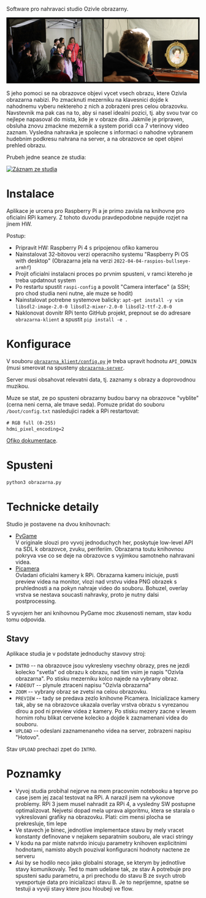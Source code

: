 Software pro nahravaci studio Ozivle obrazarny.

![Nahravaci studio](../docs/nahravaci_studio_2.jpg "Nahravaci studio")

S jeho pomoci se na obrazovce objevi vycet vsech obrazu, ktere Ozivla obrazarna nabizi.
Po zmacknuti mezerniku na klavesnici dojde k nahodnemu vyberu nektereho z nich a zobrazeni
pres celou obrazovku. Navstevnik ma pak cas na to, aby si nasel idealni pozici, tj. aby
svou tvar co nejlepe napasoval do mista, kde je v obraze dira. Jakmile je pripraven,
obsluha znovu zmackne mezernik a system poridi cca 7 vterinovy video zaznam. Vysledna
nahravka je spolecne s informaci o nahodne vybranem hudebnim podkresu nahrana na server,
a na obrazovce se opet objevi prehled obrazu.

Prubeh jedne seance ze studia:

[![Záznam ze studia](http://img.youtube.com/vi/enArSrpfjno/0.jpg)](http://www.youtube.com/watch?v=enArSrpfjno)

# Instalace

Aplikace je urcena pro Raspberry Pi a je primo zavisla na knihovne pro oficialni RPi kamery.
Z tohoto duvodu pravdepodobne nepujde rozjet na jinem HW.

Postup:

* Pripravit HW: Raspberry Pi 4 s pripojenou ofiko kamerou
* Nainstalovat 32-bitovou verzi operacniho systemu "Raspberry Pi OS with
  desktop" (Obrazarna jela na verzi `2022-04-04-raspios-bullseye-armhf`)
* Projit oficialni instalacni proces po prvnim spusteni, v ramci ktereho je
  treba updatnout system
* Po restartu spustit `raspi-config` a povolit "Camera interface" (a SSH; pro chod
  studia neni nutne, ale muze se hodit)
* Nainstalovat potrebne systemove balicky: `apt-get install -y vim libsdl2-image-2.0-0 libsdl2-mixer-2.0-0 libsdl2-ttf-2.0-0`
* Naklonovat dovnitr RPi tento GitHub projekt, prepnout se do adresare
  `obrazarna-klient` a spustit `pip install -e .`

# Konfigurace

V souboru [`obrazarna_klient/config.py`](./obrazarna_klient/config.py) je treba upravit
hodnotu `API_DOMAIN` (musi smerovat na spusteny [`obrazarna-server`](../obrazarna-server/).

Server musi obsahovat relevatni data, tj. zaznamy s obrazy a doprovodnou muzikou.

Muze se stat, ze po spusteni obrazarny budou barvy na obrazovce "vyblite" (cerna neni cerna,
ale tmave seda). Pomuze pridat do souboru `/boot/config.txt` nasledujici radek a RPi restartovat:

```
# RGB full (0-255)
hdmi_pixel_encoding=2
```

[Ofiko dokumentace](https://www.raspberrypi.com/documentation/computers/config_txt.html#hdmi_pixel_encoding).

# Spusteni

```bash
python3 obrazarna.py
```

# Technicke detaily

Studio je postavene na dvou knihovnach:

* [PyGame](https://www.pygame.org/)  
  V originale slouzi pro vyvoj jednoduchych her, poskytuje low-level API na SDL
  k obrazovce, zvuku, periferiim. Obrazarna toutu knihovnou pokryva vse co se deje
  na obrazovce s vyjimkou samotneho nahravani videa.
* [Picamera](https://picamera.readthedocs.io/en/release-1.13/)  
  Ovladani oficialni kamery k RPi. Obrazarna kameru iniciuje, pusti preview
  videa na monitor, vlozi nad vrstvu videa PNG obrazek s pruhlednosti a na pokyn
  nahraje video do souboru. Bohuzel, overlay vrstva se nestava soucasti nahravky,
  proto je nutny dalsi postprocessing.

S vyvojem her ani knihovnou PyGame moc zkusenosti nemam, stav kodu tomu odpovida.

## Stavy

Aplikace studia je v podstate jednoduchy stavovy stroj:

* `INTRO` -- na obrazovce jsou vykresleny vsechny obrazy, pres ne jezdi kolecko
  "svetla" od obrazu k obrazu, nad tim vsim je napis "Ozivla obrazarna". Po stisku
  mezerniku kolco najede na vybrany obraz.
* `FADEOUT` -- plynule ztraceni napisu "Ozivla obrazarna"
* `ZOOM` -- vybrany obraz se zvetsi na celou obrazovku.
* `PREVIEW` -- tady se predava zezlo knihovne Picamera. Inicializace kamery tak,
  aby se na obrazovce ukazala overlay vrstva obrazu s vyrezanou dirou a pod ni
  preview videa z kamery. Po stisku mezery zacne v levem hornim rohu blikat 
  cervene kolecko a dojde k zaznamenani videa do souboru.
* `UPLOAD` -- odeslani zaznamenaneho videa na server, zobrazeni napisu "Hotovo".

Stav `UPLOAD` prechazi zpet do `INTRO`.

# Poznamky

* Vyvoj studia probihal nejprve na mem pracovnim notebooku a teprve po case
  jsem jej zacal testovat na RPi. A narazil jsem na vykonove problemy. RPi 3
  jsem musel nahradit za RPi 4, a vysledny SW postupne optimalizovat. Nejvetsi
  dopad mela uprava algoritmu, ktera se starala o vykreslovani grafiky na
  obrazovku. Plati: cim mensi plocha se prekresluje, tim lepe
* Ve stavech je binec, jednotlive implementace stavu by mely vracet konstanty
  definovane v nejakem separatnim souboru, ale vraci stringy
* V kodu na par miste natvrdo inicuju parametry knihoven explicitnimi hodnotami,
  namisto abych pouzival konfiguracni hodnoty nactene ze serveru
* Asi by se hodilo neco jako globalni storage, se kterym by jednotlive stavy
  komunikovaly. Ted to mam udelane tak, ze stav A potrebuje pro spusteni
  sadu parametru, a pri prechodu do stavu B ze svych utrob vyexportuje data
  pro inicializaci stavu B. Je to neprijemne, spatne se testuji a vyviji
  stavy ktere jsou hloubeji ve flow.
